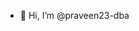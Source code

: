 - 👋 Hi, I’m @praveen23-dba





<!---
praveen23-dba/praveen23-dba is a ✨ special ✨ repository because its `README.md` (this file) appears on your GitHub profile.
You can click the Preview link to take a look at your changes.
--->
